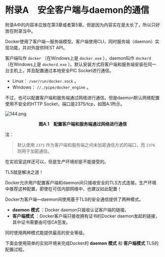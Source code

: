 # 附录A　安全客户端与daemon的通信

附录A中的内容本应放在第3章或者第5章。但是因为内容实在是太长了，所以只好放在附录当中。

Docker使用了客户端—服务端模型。客户端使用CLI，同时服务端（daemon）实现功能，并对外提供REST API。

客户端叫作 `docker` （在Windows上是 `docker.exe` ），daemon叫作 `dockerd` （在Windows上是 `dockerd.exe` ）。默认安装方式将客户端和服务端安装在同一台主机上，并且配置通过本地安全PIC Socket进行通信。

+ Linux： `/var/run/docker.sock` 。
+ Windows： `//./pipe/docker_engine` 。

不过，也可以配置客户端和服务端通过网络进行通信。但是daemon默认网络配置使用不安全的HTTP Socket，端口是2375/tcp，如图A.1所示。

![144.png](./images/144.png)
<center class="my_markdown"><b class="my_markdown">图A.1　配置客户端和服务端通过网络进行通信</b></center>

注：

> 默认使用 `2375` 作为客户端和服务端之间未加密通信方式的端口，而 `2376` 则用于加密通信。

在实验室这样还可以，但是生产环境却是不能接受的。

TLS就是解决之道！

Docker允许用户配置客户端和daemon间只接收安全的TLS方式连接。生产环境中推荐这种配置，即使在可信内部网络中，也建议如此配置！

Docker为客户端—daemon间使用基于TLS的安全通信提供了两种模式。

+ **daemon**  **模式** ：Docker daemon只接收认证客户端的链接。
+ **客户端模式** ：Docker客户端只接收拥有证书的Docker daemon发起的链接，其中证书需要由可信CA签发。

同时使用两种模式能提供最高的安全等级。

下面会使用简单的实验环境来完成Docker的 **daemon**  **模式** 和 **客户端模式** TLS的配置过程。

